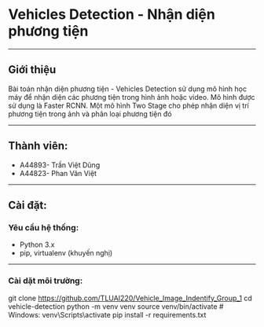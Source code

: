 # Vehicles Detection - Nhận diện phương tiện
***
## Giới thiệu
Bài toán nhận diện phương tiện - Vehicles Detection sử dụng mô hình học máy để nhận diện các phương tiện trong hình ảnh hoặc video. 
Mô hình được sử dụng là Faster RCNN. Một mô hình Two Stage cho phép nhận diện vị trí phương tiện trong ảnh và phân loại phương tiện đó

***
## Thành viên: 
- A44893- Trần Việt Dũng
- A44823- Phan Văn Việt

***
## Cài đặt: 
### Yêu cầu hệ thống: 
  - Python 3.x
  - pip, virtualenv (khuyến nghị)

***
### Cài dặt môi trường: 

git clone https://github.com/TLUAI220/Vehicle_Image_Indentify_Group_1
cd vehicle-detection
python -m venv venv
source venv/bin/activate  # Windows: venv\Scripts\activate
pip install -r requirements.txt

